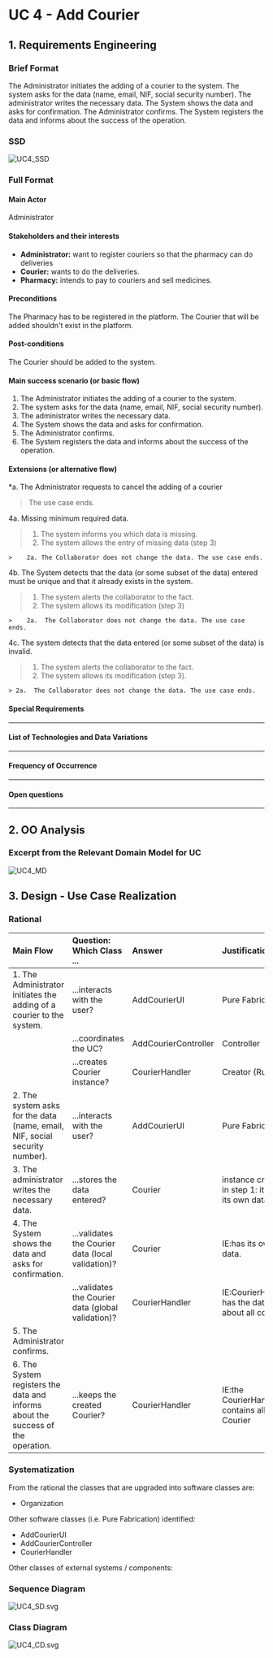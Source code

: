 
# UC 4 - Add Courier

## 1. Requirements Engineering

### Brief Format

The Administrator initiates the adding of a courier to the system. The system asks for the data (name, email, NIF, social security number). The administrator writes the necessary data. The System shows the data and asks for confirmation. The Administrator confirms. The System registers the data and informs about the success of the operation.

### SSD
![UC4_SSD](UC4_SSD.svg)


### Full Format

#### Main Actor

Administrator

#### Stakeholders and their interests

* **Administrator:** want to register couriers so that the pharmacy can do deliveries
* **Courier:** wants to do the deliveries.
* **Pharmacy:** intends to pay to couriers and sell medicines.

#### Preconditions

The Pharmacy has to be registered in the platform.
The Courier that will be added shouldn't exist in the platform.

#### Post-conditions

The Courier should be added to the system.

#### Main success scenario (or basic flow)

1. The Administrator initiates the adding of a courier to the system.
2. The system asks for the data (name, email, NIF, social security number).
3. The administrator writes the necessary data. 
4. The System shows the data and asks for confirmation.
5. The Administrator confirms.
6. The System registers the data and informs about the success of the operation.


#### Extensions (or alternative flow)

*a. The Administrator requests to cancel the adding of a courier

> The use case ends.

4a. Missing minimum required data.
>    1. The system informs you which data is missing.
>    2. The system allows the entry of missing data (step 3)
>
    >    2a. The Collaborator does not change the data. The use case ends.

4b. The System detects that the data (or some subset of the data) entered must be unique and that it already exists in the system.
>    1. The system alerts the collaborator to the fact.
>    2. The system allows its modification (step 3)
>
    >    2a.  The Collaborator does not change the data. The use case ends.

4c. The system detects that the data entered (or some subset of the data) is invalid.
> 1. The system alerts the collaborator to the fact.
> 2. The system allows its modification (step 3).
>
    > 2a.  The Collaborator does not change the data. The use case ends.

#### Special Requirements

--------------------

#### List of Technologies and Data Variations

-------------------

#### Frequency of Occurrence

------------------

#### Open questions

-----------------

## 2. OO Analysis

### Excerpt from the Relevant Domain Model for UC

![UC4_MD](UC4_MD.svg)

## 3. Design - Use Case Realization


### Rational

| Main Flow | Question: Which Class ... | Answer  | Justification  |
|:--------------  |:---------------------- |:----------|:---------------------------- |
| 1. The Administrator initiates the adding of a courier to the system. 		 | ...interacts with the user?						   |   AddCourierUI          |       Pure Fabrication     |
|                                                                                | ...coordinates the UC?                              | AddCourierController    | Controller |
|                                                                                | ...creates Courier instance?                        | CourierHandler                 | Creator (Rule1) |
| 2. The system asks for the data (name, email, NIF, social security number).    | ...interacts with the user?	                       |   AddCourierUI            |   Pure Fabrication    |
| 3. The administrator writes the necessary data.                                | ...stores the data entered?                         | Courier                | instance created in step 1: it has its own data.                              |
| 4. The System shows the data and asks for confirmation.		                 |	...validates the Courier data (local validation)?  |    Courier             |  IE:has its own data.                            |
|                                                                                | ...validates the Courier data (global validation)?  | CourierHandler               | IE:CourierHandler has the data about all couriers  |
| 5. The Administrator confirms.	                                             | 							                           |                        |                                 |
| 6. The System registers the data and informs about the success of the operation.  |	...keeps the created Courier?		 |  CourierHandler    | IE:the CourierHandler contains all the Courier  |

### Systematization ##

 From the rational the classes that are upgraded into software classes are:

 * Organization

 Other software classes (i.e. Pure Fabrication) identified:

 * AddCourierUI
 * AddCourierController
 * CourierHandler
 
 Other classes of external systems / components:


###	Sequence Diagram

![UC4_SD.svg](UC4_SD.svg)

###	Class Diagram

![UC4_CD.svg](UC4_CD.svg)
